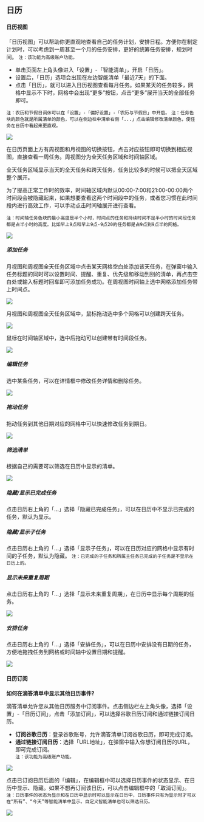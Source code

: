 ## 日历

#### 日历视图

「日历视图」可以帮助你更直观地查看自己的任务计划，安排日程。方便你在制定计划时，可以考虑到一周甚至一个月的任务安排，更好的统筹任务安排，规划时间。 `注：该功能为高级账户功能。`

* 单击页面左上角头像进入「设置」-「智能清单」，开启「日历」。
* 设置后，「日历」选项会出现在左边智能清单「最近7天」的下面。
* 点击「日历」，就可以进入日历视图查看每月任务。如果某天的任务较多，网格中显示不下时，网格中会出现“更多”按钮，点击“更多”展开当天的全部任务即可。

`注：农历和节假日调休可以在「设置」-「偏好设置」-「农历与节假日」中开启。` `注：任务色块的颜色就是所属清单的颜色，可以在侧边栏中清单右侧「...」点击编辑修改清单颜色，使任务在日历中看起来更直观。`

![](../images/macOS/1.4.12.png)

在日历页面上方有周视图和月视图的切换按钮，点击对应按钮即可切换到相应视图，直接查看一周任务。周视图分为全天任务区域和时间轴区域。

全天任务区域显示当天的全天任务和跨天任务，任务比较多的时候可以把全天区域整个展开。

为了提高正常工作时的效率，时间轴区域内默认00:00-7:00和21:00-00:00两个时间段会被隐藏起来，如果想要查看这两个时间段中的任务，或者您习惯在此时间段内进行高效工作，可以手动点击时间轴展开进行查看。

`注：时间轴任务色块的最小高度是半个小时，时间点的任务和持续时间不足半小时的时间段任务都是占半小时的高度。比如早上9点和早上9点-9点20的任务都是占9点到9点半的网格。`

![](../images/macOS/1.4.22.png)

##### 添加任务

月视图和周视图全天任务区域中点击某天网格空白处添加该天任务，在弹窗中输入任务标题的同时可以设置时间、提醒、重复、优先级和移动到别的清单，再点击空白处或输入标题时回车即可添加任务成功。在周视图时间轴上选中网格添加任务带上时间点。

![](../images/macOS/1.4.32.png)

月视图和周视图全天任务区域中，鼠标拖动选中多个网格可以创建跨天任务。

![](../images/macOS/1.4.42.png)

鼠标在时间轴区域中，选中后拖动可以创建带有时间段任务。

![](../images/macOS/1.4.52.png)

##### 编辑任务

选中某条任务，可以在详情框中修改任务详情和删除任务。

![](../images/macOS/1.4.62.png)

##### 拖动任务

拖动任务到其他日期对应的网格中可以快速修改任务到期日。

![](../images/macOS/1.4.72.png)

##### 筛选清单

根据自己的需要可以筛选在日历中显示的清单。

![](../images/macOS/1.4.82.png)

##### 隐藏/显示已完成任务

点击日历右上角的「...」选择「隐藏已完成任务」，可以在日历中不显示已完成的任务，默认为显示。

##### 隐藏/显示子任务

点击日历右上角的「...」选择「显示子任务」，可以在日历对应的网格中显示有时间的子任务，默认为隐藏。 `注：已完成的子任务和所属主任务已完成的子任务是不显示在日历上的。`

##### 显示未来重复周期

点击日历右上角的「...」选择「显示未来重复周期」，在日历中显示每个周期的任务。

![](../images/macOS/1.4.92.png)

##### 安排任务

点击日历右上角的「...」选择「安排任务」，可以在日历中安排没有日期的任务，方便地拖拽任务到网格或时间轴中设置日期和提醒。

![](../images/macOS/1.4.102.png)


#### 日历订阅

**如何在滴答清单中显示其他日历事件?**

滴答清单允许您从其他日历服务中订阅事件。点击侧边栏左上角头像，选择「设置」-「日历订阅」，点击「添加订阅」，可以选择谷歌日历订阅和通过链接订阅日历。

* **订阅谷歌日历**：登录谷歌账号，允许滴答清单订阅谷歌日历，即可完成订阅。
* **通过链接订阅日历**：选择「URL地址」，在弹窗中输入你想订阅日历的URL，即可完成订阅。
  <br>`注：该功能为高级账户功能。`

![](../images/macOS/1.4.142.png)

点击已订阅日历后面的「编辑」，在编辑框中可以选择日历事件的状态显示、在日历中显示、隐藏。如果不想再订阅该日历，可以点击编辑框中的「取消订阅」。 `注：日历事件的状态为显示和在日历中显示时可以显示在日历中，日历事件只有为显示时才可以在“所有”、“今天”等智能清单中显示。自定义智能清单也可以筛选日历。`

![](../images/macOS/1.4.152.png)

